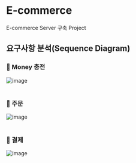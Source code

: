 # E-commerce
E-commerce Server 구축 Project

## 요구사항 분석(Sequence Diagram)

### 📁 Money 충전
![image](https://github.com/lemoneeing/e-commerce/assets/138500282/b4051ac1-cc22-41d3-a6ec-96b6179201d5)
<br /><br />
### 📁 주문
![image](https://github.com/lemoneeing/e-commerce/assets/138500282/b79f38e2-9645-4a62-8626-2cc73c7c970a)
<br /><br />
### 📁 결제
![image](https://github.com/lemoneeing/e-commerce/assets/138500282/c74f3a91-27c0-4270-a8d5-b222eafb1a66)
